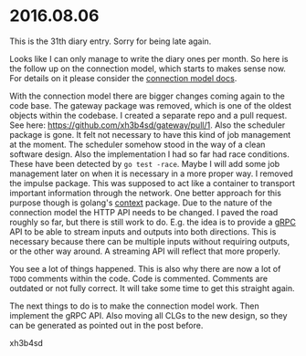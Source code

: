 # 2016.08.06
This is the 31th diary entry. Sorry for being late again.

Looks like I can only manage to write the diary ones per month. So here is the
follow up on the connection model, which starts to makes sense now. For details
on it please consider the [connection model docs](/doc/concept/connection.md).

With the connection model there are bigger changes coming again to the code
base. The gateway package was removed, which is one of the oldest objects
within the codebase. I created a separate repo and a pull request. See here:
https://github.com/xh3b4sd/gateway/pull/1. Also the scheduler package is gone.
It felt not necessary to have this kind of job management at the moment. The
scheduler somehow stood in the way of a clean software design. Also the
implementation I had so far had race conditions. These have been detected by
`go test -race`. Maybe I will add some job management later on when it is
necessary in a more proper way. I removed the impulse package. This was
supposed to act like a container to transport important information through the
network. One better approach for this purpose though is golang's
[context](https://godoc.org/golang.org/x/net/context) package. Due to the
nature of the connection model the HTTP API needs to be changed. I paved the
road roughly so far, but there is still work to do. E.g. the idea is to provide
a [gRPC](http://www.grpc.io) API to be able to stream inputs and outputs into
both directions. This is necessary because there can be multiple inputs without
requiring outputs, or the other way around. A streaming API will reflect that
more properly.

You see a lot of things happened. This is also why there are now a lot of
`TODO` comments within the code. Code is commented. Comments are outdated or
not fully correct. It will take some time to get this straight again.

The next things to do is to make the connection model work. Then implement the
gRPC API. Also moving all CLGs to the new design, so they can be generated as
pointed out in the post before.

xh3b4sd
